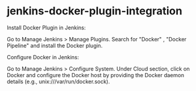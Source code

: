 # jenkins-docker-plugin-integration

Install Docker Plugin in Jenkins:

Go to Manage Jenkins > Manage Plugins.
Search for "Docker" , "Docker Pipeline" and install the Docker plugin.

Configure Docker in Jenkins:

Go to Manage Jenkins > Configure System.
Under Cloud section, click on Docker and configure the Docker host by providing the Docker daemon details (e.g., unix:///var/run/docker.sock).
